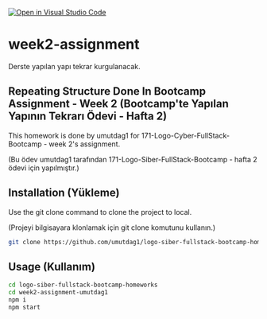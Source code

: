 [![Open in Visual Studio Code](https://classroom.github.com/assets/open-in-vscode-f059dc9a6f8d3a56e377f745f24479a46679e63a5d9fe6f495e02850cd0d8118.svg)](https://classroom.github.com/online_ide?assignment_repo_id=6926730&assignment_repo_type=AssignmentRepo)
# week2-assignment
Derste yapılan yapı tekrar kurgulanacak.

## Repeating Structure Done In Bootcamp Assignment - Week 2 (Bootcamp'te Yapılan Yapının Tekrarı Ödevi - Hafta 2)

This homework is done by umutdag1 for 171-Logo-Cyber-FullStack-Bootcamp - week 2's assignment.

(Bu ödev umutdag1 tarafından 171-Logo-Siber-FullStack-Bootcamp - hafta 2 ödevi için yapılmıştır.)

## Installation (Yükleme)

Use the git clone command to clone the project to local.

(Projeyi bilgisayara klonlamak için git clone komutunu kullanın.)

```bash
git clone https://github.com/umutdag1/logo-siber-fullstack-bootcamp-homeworks.git
```

## Usage (Kullanım)

```bash
cd logo-siber-fullstack-bootcamp-homeworks
cd week2-assignment-umutdag1
npm i
npm start
```
